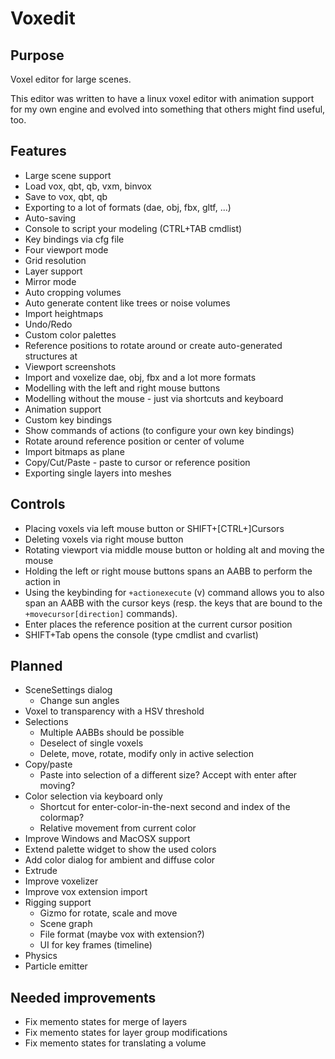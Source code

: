 # Voxedit

## Purpose

Voxel editor for large scenes.

This editor was written to have a linux voxel editor with animation support for
my own engine and evolved into something that others might find useful, too.

## Features

* Large scene support
* Load vox, qbt, qb, vxm, binvox
* Save to vox, qbt, qb
* Exporting to a lot of formats (dae, obj, fbx, gltf, ...)
* Auto-saving
* Console to script your modeling (CTRL+TAB cmdlist)
* Key bindings via cfg file
* Four viewport mode
* Grid resolution
* Layer support
* Mirror mode
* Auto cropping volumes
* Auto generate content like trees or noise volumes
* Import heightmaps
* Undo/Redo
* Custom color palettes
* Reference positions to rotate around or create auto-generated structures at
* Viewport screenshots
* Import and voxelize dae, obj, fbx and a lot more formats
* Modelling with the left and right mouse buttons
* Modelling without the mouse - just via shortcuts and keyboard
* Animation support
* Custom key bindings
* Show commands of actions (to configure your own key bindings)
* Rotate around reference position or center of volume
* Import bitmaps as plane
* Copy/Cut/Paste - paste to cursor or reference position
* Exporting single layers into meshes

## Controls

* Placing voxels via left mouse button or SHIFT+[CTRL+]Cursors
* Deleting voxels via right mouse button
* Rotating viewport via middle mouse button or holding alt and moving the mouse
* Holding the left or right mouse buttons spans an AABB to perform the action in
* Using the keybinding for `+actionexecute` (v) command allows you to also span an AABB with
  the cursor keys (resp. the keys that are bound to the `+movecursor[direction]` commands).
* Enter places the reference position at the current cursor position
* SHIFT+Tab opens the console (type cmdlist and cvarlist)

## Planned

* SceneSettings dialog
  - Change sun angles
* Voxel to transparency with a HSV threshold
* Selections
  - Multiple AABBs should be possible
  - Deselect of single voxels
  - Delete, move, rotate, modify only in active selection
* Copy/paste
  - Paste into selection of a different size? Accept with enter after moving?
* Color selection via keyboard only
  - Shortcut for enter-color-in-the-next second and index of the colormap?
  - Relative movement from current color
* Improve Windows and MacOSX support
* Extend palette widget to show the used colors
* Add color dialog for ambient and diffuse color
* Extrude
* Improve voxelizer
* Improve vox extension import
* Rigging support
  - Gizmo for rotate, scale and move
  - Scene graph
  - File format (maybe vox with extension?)
  - UI for key frames (timeline)
* Physics
* Particle emitter

## Needed improvements

* Fix memento states for merge of layers
* Fix memento states for layer group modifications
* Fix memento states for translating a volume
